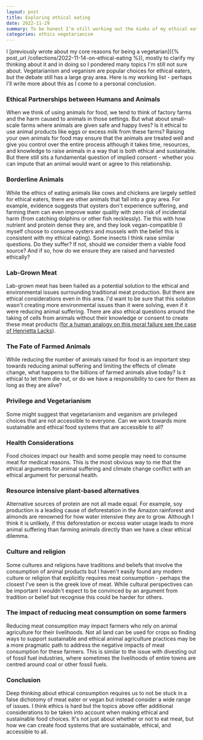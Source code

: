 ```yaml
---
layout: post
title: Exploring ethical eating
date: 2022-11-29
summary: To be honest I'm still working out the kinks of my ethical eating.
categories: ethics vegetarianism
---
```


I [previously wrote about my core reasons for being a vegetarian]({% post_url /collections/2022-11-14-on-ethical-eating %}), mostly to clarify my thinking about it and in doing so I pondered many topics I'm still not sure about. Vegetarianism and veganism are popular choices for ethical eaters, but the debate still has a large gray area. Here is my working list - perhaps I'll write more about this as I come to a personal conclusion.


### Ethical Partnerships between Humans and Animals

When we think of using animals for food, we tend to think of factory farms and the harm caused to animals in those settings. But what about small-scale farms where animals are given safe and happy lives? Is it ethical to use animal products like eggs or excess milk from these farms? Raising your own animals for food may ensure that the animals are treated well and give you control over the entire process although it takes time, resources, and knowledge to raise animals in a way that is both ethical and sustainable. But there still sits a fundamental question of implied consent - whether you can impute that an animal would want or agree to this relationship.


### Borderline Animals

While the ethics of eating animals like cows and chickens are largely settled for ethical eaters, there are other animals that fall into a gray area. For example, evidence suggests that oysters don't experience suffering, and farming them can even improve water quality with zero risk of incidental harm (from catching dolphins or other fish recklessly). Tie this with how nutrient and protein dense they are, and they look vegan-compatible (I myself choose to consume oysters and mussels with the belief this is consistent with my ethical eating). Some insects I think raise similar questions. Do they suffer? If not, should we consider them a viable food source? And if so, how do we ensure they are raised and harvested ethically?


### Lab-Grown Meat

Lab-grown meat has been hailed as a potential solution to the ethical and environmental issues surrounding traditional meat production. But there are ethical considerations even in this area. I'd want to be sure that this solution wasn't creating more environmental issues than it were solving, even if it were reducing animal suffering. There are also ethical questions around the taking of cells from animals without their knowledge or consent to create these meat products ([for a human analogy on this moral failure see the case of Henrietta Lacks](https://en.wikipedia.org/wiki/Henrietta_Lacks)).


### The Fate of Farmed Animals

While reducing the number of animals raised for food is an important step towards reducing animal suffering and limiting the effects of climate change, what happens to the billions of farmed animals alive today? Is it ethical to let them die out, or do we have a responsibility to care for them as long as they are alive?


### Privilege and Vegetarianism

Some might suggest that vegetarianism and veganism are privileged choices that are not accessible to everyone. Can we work towards more sustainable and ethical food systems that are accessible to all?


### Health Considerations

Food choices impact our health and some people may need to consume meat for medical reasons. This is the most obvious way to me that the ethical arguments for animal suffering and climate change conflict with an ethical argument for personal health.


### Resource intensive plant-based alternatives

Alternative sources of protein are not all made equal. For example, soy production is a leading cause of deforestation in the Amazon rainforest and almonds are renowned for how water intensive they are to grow. Although I think it is unlikely, if this deforestation or excess water usage leads to more animal suffering than farming animals directly than we have a clear ethical dilemma.


### Culture and religion 

Some cultures and religions have traditions and beliefs that involve the consumption of animal products but I haven't easily found any modern culture or religion that explicitly requires meat consumption - perhaps the closest I've seen is the greek love of meat. While cultural perspectives can be important I wouldn't expect to be convinced by an argument from tradition or belief but recognise this could be harder for others.


### The impact of reducing meat consumption on some farmers

Reducing meat consumption may impact farmers who rely on animal agriculture for their livelihoods. Not all land can be used for crops so finding ways to support sustainable and ethical animal agriculture practices may be a more pragmatic path to address the negative impacts of meat consumption for these farmers. This is similar to the issue with divesting out of fossil fuel industries, where sometimes the livelihoods of entire towns are centred around coal or other fossil fuels.


### Conclusion

Deep thinking about ethical consumption requires us to not be stuck in a false dichotomy of meat eater or vegan but instead consider a wide range of issues. I think ethics is hard but the topics above offer additional considerations to be taken into account when making ethical and sustainable food choices. It's not just about whether or not to eat meat, but how we can create food systems that are sustainable, ethical, and accessible to all.